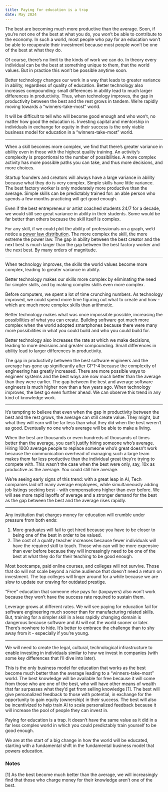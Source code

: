 ```yaml
---
title: Paying for education is a trap
date: May 2024
---
```


The best are becoming much more productive than the average. Soon, if you’re not one of the best at what you do, you won’t be able to contribute to the economy. In such a world, most people who pay for an education won’t be able to recuperate their investment because most people won’t be one of the best at what they do.

Of course, there’s no limit to the kinds of work we can do. In theory every individual can be the best at something unique to them, that the world values. But in practice this won’t be possible anytime soon.

Better technology changes our work in a way that leads to greater variance in ability, regardless of quality of education. Better technology also increases compounding: small differences in ability lead to much larger differences in productivity. Thus, when technology improves, the gap in productivity between the best and the rest grows in tandem. We’re rapidly moving towards a “winners-take-most” world.

It will be difficult to tell who will become good enough and who won’t, no matter how good the education is. Investing capital and mentorship in individuals in exchange for equity in their success is the only viable business model for education in a “winners-take-most” world.

---

When a skill becomes more complex, we find that there’s greater variance in ability even in those with the highest quality training. An activity’s complexity is proportional to the number of possibilities. A more complex activity has more possible paths you can take, and thus more decisions, and more choices.

Startup founders and creators will always have a large variance in ability because what they do is very complex. Simple skills have little variance. The best factory worker is only moderately more productive than the average. Simple skills can be predictably trained for: an able person who spends a few months practicing will get good enough.

Even if the best entrepreneur or artist coached students 24/7 for a decade, we would still see great variance in ability in their students. Some would be far better than others because the skill itself is complex.

For any skill, if we could plot the ability of professionals on a graph, we’d notice a [power law distribution](https://en.wikipedia.org/wiki/Power_law). The more complex the skill, the more extreme the power law. The gap in ability between the best creator and the next best is much larger than the gap between the best factory worker and the next best. By many orders of magnitude.

---

When technology improves, the skills the world values become more complex, leading to greater variance in ability.

Better technology makes our skills more complex by eliminating the need for simpler skills, and by making complex skills even more complex.

Before computers, we spent a lot of time crunching numbers. As technology improved, we could spend more time figuring out what to create and how - which are much more complex skills than arithmetic.

Better technology makes what was once impossible possible, increasing the possibilities of what you can create. Building software got much more complex when the world adopted smartphones because there were many more possibilities in what you could build and who you could build for.

Better technology also increases the rate at which we make decisions, leading to more decisions and greater compounding. Small differences in ability lead to larger differences in productivity.

The gap in productivity between the best software engineers and the average has gone up significantly after GPT-4 because the complexity of engineering has greatly increased. There are more possible ways to engineer systems and the best ways are now much better than the average than they were earlier. The gap between the best and average software engineers is much higher now than a few years ago. When technology improves, the best go even further ahead. We can observe this trend in any kind of knowledge work.

---

It’s tempting to believe that even when the gap in productivity between the best and the rest grows, the average can still create value. They might, but what they will earn will be far less than what they did when the best weren’t as good. Eventually no one who’s average will be able to make a living.

When the best are thousands or even hundreds of thousands of times better than the average, you can’t justify hiring someone who’s average. Hiring 1000 average people to replace someone who’s great doesn’t work because the communication overhead of managing such a large team makes them far less productive than the individual great they’re trying to compete with. This wasn’t the case when the best were only, say, 10x as productive as the average. You could still hire average.

We’re seeing early signs of this trend: with a great leap in AI, Tech companies laid off many average employees, while simultaneously adding job listings seeking best - with compensations higher than ever before. We will see more rapid layoffs of average and a stronger demand for the best as the gap between the best and the average rises rapidly.

---

Any institution that charges money for education will crumble under pressure from both ends:

1. More graduates will fail to get hired because you have to be closer to being one of the best in order to be valued.
2. The cost of a quality teacher increases because fewer individuals will have the required skill to teach. Those who can will be more expensive than ever before because they will increasingly need to be one of the best at what they do for their teaching to be good enough.

Most bootcamps, paid online courses, and colleges will not survive. Those that do will not scale beyond a niche audience that doesn’t need a return on investment. The top colleges will linger around for a while because we are slow to update our craving for outdated prestige.

“Free” education that someone else pays for (taxpayers) also won’t work because they won’t have the success rate required to sustain them.

Leverage grows at different rates. We will see paying for education fail for software engineering much sooner than for manufacturing related skills. But, training for a simpler skill in a less rapidly changing domain is dangerous because software and AI will eat the world sooner or later. There’s nowhere to hide. It’s better to embrace the challenge than to shy away from it - especially if you’re young.

---

We will need to create the legal, cultural, technological infrastructure to enable investing in individuals similar to how we invest in companies (with some key differences that I’ll dive into later).

This is the only business model for education that works as the best become much better than the average leading to a “winners-take-most” world. The best knowledge will be available for free because it will come from those who are one of the best, who will have other means of wealth that far surpasses what they’d get from selling knowledge [1]. The best will give personalized feedback to those with potential, in exchange for the opportunity to gain equity (ownership) in their success. The best will also be incentivized to help train AI to scale personalized feedback because it will increase the pool of people they can invest in.

Paying for education is a trap. It doesn’t have the same value as it did in a far less complex world in which you could predictably train yourself to be good enough.

We are at the start of a big change in how the world will be educated, starting with a fundamental shift in the fundamental business model that powers education.

### Notes

[1] As the best become much better than the average, we will increasingly find that those who charge money for their knowledge aren’t one of the best.
